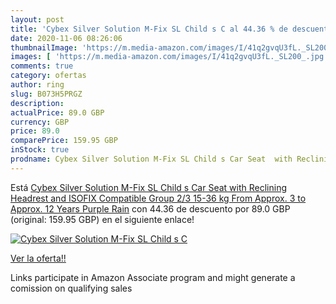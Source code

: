 ```yaml
---
layout: post
title: 'Cybex Silver Solution M-Fix SL Child s C al 44.36 % de descuento'
date: 2020-11-06 08:26:06
thumbnailImage: 'https://m.media-amazon.com/images/I/41q2gvqU3fL._SL200_.jpg'
images: [ 'https://m.media-amazon.com/images/I/41q2gvqU3fL._SL200_.jpg' ]
comments: true
category: ofertas
author: ring
slug: B073H5PRGZ
description:
actualPrice: 89.0 GBP
currency: GBP
price: 89.0
comparePrice: 159.95 GBP
inStock: true
prodname: Cybex Silver Solution M-Fix SL Child s Car Seat  with Reclining Headrest and ISOFIX Compatible  Group 2/3  15-36 kg   From Approx. 3 to Approx. 12 Years  Purple Rain
---
```


Está [Cybex Silver Solution M-Fix SL Child s Car Seat  with Reclining Headrest and ISOFIX Compatible  Group 2/3  15-36 kg   From Approx. 3 to Approx. 12 Years  Purple Rain](https://www.amazon.co.uk/dp/B073H5PRGZ/?tag=tolees0a-21) con 44.36 de descuento por 89.0 GBP (original: 159.95 GBP) en el siguiente enlace!

[![Cybex Silver Solution M-Fix SL Child s C](https://m.media-amazon.com/images/I/41q2gvqU3fL._SL200_.jpg)](https://www.amazon.co.uk/dp/B073H5PRGZ/?tag=tolees0a-21)

[Ver la oferta!!](https://www.amazon.co.uk/dp/B073H5PRGZ/?tag=tolees0a-21)

Links participate in Amazon Associate program and might generate a comission on qualifying sales


